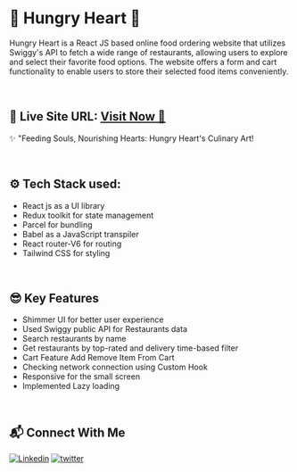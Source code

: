# 💜 Hungry Heart 💜
 Hungry Heart is a React JS based online food ordering website that utilizes Swiggy's API to fetch a wide range of restaurants, allowing users to explore and select their favorite food options. The website offers a form and cart functionality to enable users to store their selected food items conveniently.

<br>

## 📌 Live Site URL: <a href="https://hungry-heart-mhdamaan79.vercel.app/">**Visit Now** 🚀</a>
✨ "Feeding Souls, Nourishing Hearts: Hungry Heart's Culinary Art! 

<br>

## ⚙️ Tech Stack used:

-  React js as a UI library
-  Redux toolkit for state management
-  Parcel for bundling
-  Babel as a JavaScript transpiler
-  React router-V6 for routing
-  Tailwind CSS for styling

<br>

## 😎 Key Features

-  Shimmer UI for better user experience
-  Used Swiggy public API for Restaurants data
-  Search restaurants by name
-  Get restaurants by top-rated and delivery time-based filter
-  Cart Feature Add Remove Item From Cart
-  Checking network connection using Custom Hook
-  Responsive for the small screen
-  Implemented Lazy loading

<br>

## 📬 Connect With Me

[![Linkedin](https://img.shields.io/badge/LinkedIn-1877F2?style=for-the-badge&logo=linkedin&logoColor=white)](https://www.linkedin.com/in/mhdamaan79/)
[![twitter](	https://img.shields.io/badge/Twitter-1DA1F2?style=for-the-badge&logo=twitter&logoColor=white)](https://twitter.com/mhdamaan79)

